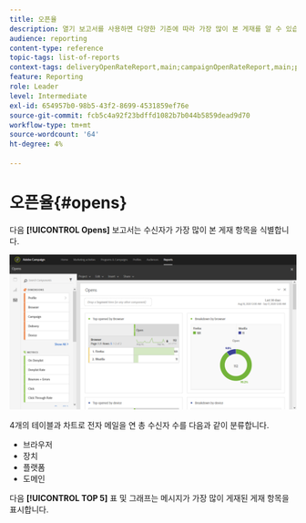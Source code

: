 ```yaml
---
title: 오픈율
description: 열기 보고서를 사용하면 다양한 기준에 따라 가장 많이 본 게재를 알 수 있습니다.
audience: reporting
content-type: reference
topic-tags: list-of-reports
context-tags: deliveryOpenRateReport,main;campaignOpenRateReport,main;programOpenRateReport,main
feature: Reporting
role: Leader
level: Intermediate
exl-id: 654957b0-98b5-43f2-8699-4531859ef76e
source-git-commit: fcb5c4a92f23bdffd1082b7b044b5859dead9d70
workflow-type: tm+mt
source-wordcount: '64'
ht-degree: 4%

---
```


# 오픈율{#opens}

다음 **[!UICONTROL Opens]** 보고서는 수신자가 가장 많이 본 게재 항목을 식별합니다.

![](assets/delivery_reports_opens.png)

4개의 테이블과 차트로 전자 메일을 연 총 수신자 수를 다음과 같이 분류합니다.

* 브라우저
* 장치
* 플랫폼
* 도메인

다음 **[!UICONTROL TOP 5]** 표 및 그래프는 메시지가 가장 많이 게재된 게재 항목을 표시합니다.

